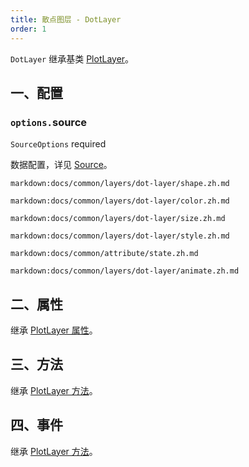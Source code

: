 ```yaml
---
title: 散点图层 - DotLayer
order: 1
---
```


`DotLayer` 继承基类 [PlotLayer](/zh/docs/api/layers/plot-layer)。

## 一、配置

### `options.`source

`SourceOptions` required

数据配置，详见 [Source](/zh/docs/api/source)。

`markdown:docs/common/layers/dot-layer/shape.zh.md`

`markdown:docs/common/layers/dot-layer/color.zh.md`

`markdown:docs/common/layers/dot-layer/size.zh.md`

`markdown:docs/common/layers/dot-layer/style.zh.md`

`markdown:docs/common/attribute/state.zh.md`

`markdown:docs/common/layers/dot-layer/animate.zh.md`

## 二、属性

继承 [PlotLayer 属性](/zh/docs/api/layers/plot-layer#二、属性)。

## 三、方法

继承 [PlotLayer 方法](/zh/docs/api/layers/plot-layer#三、方法)。

## 四、事件

继承 [PlotLayer 方法](/zh/docs/api/layers/plot-layer#四、事件)。
